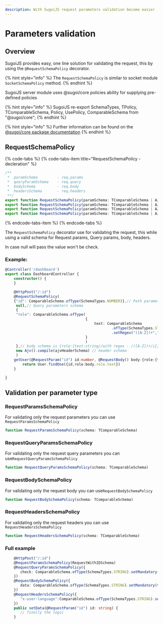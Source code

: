 ```yaml
---
description: With SugoiJS request parameters validation become easier
---
```


# Parameters validation

## Overview

SugoiJS provides easy, one line solution for validating the request, this by using the `@RequestSchemaPolicy` decorator.

{% hint style="info" %}
The `RequestSchemaPolicy` is similar to socket module `SocketSchemaPolicy` method.
{% endhint %}

SugoiJS server module uses @sugoi/core policies ability for supplying pre-defined policies

{% hint style="info" %}
SugoiJS re-export SchemaTypes, TPolicy, TComparableSchema, Policy, UsePolicy, ComparableSchema from "@sugoi/core";
{% endhint %}

{% hint style="info" %}
Further information can be found on the [@sugoi/core package documentation](https://sugoijs.com/#/documentation/core/index)
{% endhint %}

## RequestSchemaPolicy

{% code-tabs %}
{% code-tabs-item title="RequestSchemaPolicy - decleration" %}
```typescript
/**
 *  paramSchema         - req.params
 *  queryParamSchema    - req.query
 *  bodySchema          - req.body
 *  headersSchema       - req.headers
 **/
export function RequestSchemaPolicy(paramSchema: TComparableSchema | AJV | Joi);
export function RequestSchemaPolicy(paramSchema: TComparableSchema | AJV | Joi, queryParamSchema: TComparableSchema);
export function RequestSchemaPolicy(paramSchema: TComparableSchema | AJV | Joi, queryParamSchema: TComparableSchema, bodySchema: TComparableSchema);
export function RequestSchemaPolicy(paramSchema: TComparableSchema | AJV | Joi, queryParamSchema: TComparableSchema, bodySchema: TComparableSchema, headersSchema: TComparableSchema);
```
{% endcode-tabs-item %}
{% endcode-tabs %}

The `RequestSchemaPolicy` decorator use for validating the request, this while using a valid schema for Request params, Query params, body, headers.

In case null will pass the value won't be check.

### Example:

```typescript
@Controller('/dashboard')
export class DashboardController {
    constructor() {
    }

    @HttpPost("/:id")
    @RequestSchemaPolicy(
    {"id": ComparableSchema.ofType(SchemaTypes.NUMBER)},// Path parameters schema
     null,// Query parameters schema
     {
     "role": ComparableSchema.ofType(
                                     {
                                         text: ComparableSchema
                                                 .ofType(SchemaTypes.STRING)
                                                 .setRegex("([A-Z])+","i")
                                     }
                                     )
     },// body schema is {role:{text:string//with regex - /([A-Z])+/i}}
     new Ajv().compile(ajvHeaderSchema) // header schema
     )
    getUser(@RequestParam("id") id:number, @RequestBody() body:{role:{text:string}}) {
        return User.findOne({id,role:body.role.text})
    }

}
```

## Validation per parameter type

### RequestParamsSchemaPolicy

For validating only the request parameters you can use `RequestParamsSchemaPolicy` 

```typescript
function RequestParamsSchemaPolicy(schema: TComparableSchema)
```

### RequestQueryParamsSchemaPolicy

For validating only the request query parameters you can use`RequestQueryParamsSchemaPolicy` 

```typescript
function RequestQueryParamsSchemaPolicy(schema: TComparableSchema)
```

### RequestBodySchemaPolicy

For validating only the request body you can use`RequestBodySchemaPolicy`

```typescript
function RequestBodySchemaPolicy(schema: TComparableSchema)
```

### RequestHeadersSchemaPolicy

For validating only the request headers you can use `RequestHeadersSchemaPolicy`

```typescript
function RequestHeadersSchemaPolicy(schema: TComparableSchema)
```

### Full example

```typescript
    @HttpPost("/:id")
    @RequestParamsSchemaPolicy(RequestWithIDSchema)
    @RequestQueryParamsSchemaPolicy({
       check: ComparableSchema.ofType(SchemaTypes.STRING).setMandatory(false)
    })
    @RequestBodySchemaPolicy({
       data: ComparableSchema.ofType(SchemaTypes.STRING).setMandatory(true)
    })
    @RequestHeadersSchemaPolicy({
       "x-user-language":ComparableSchema.ofType(SchemaTypes.STRING).setMandatory(true)
    })
    public setData(@RequestParam("id") id: string) {
       // finally the logic
    }
```

